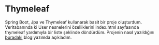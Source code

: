 # Thymeleaf

Spring Boot, Jpa ve Thymeleaf kullanarak basit bir proje oluşturdum. 
Veritabanında ki User nesnelerini özelliklerini index.html sayfasında thymeleaf yardımıyla bir liste şeklinde döndürdüm.
Projenin nasıl yazıldığını [buradaki](abidinozdurmaz.net/thymeleaf-ile-ilk-proje/) blog yazımda açıkladım.
